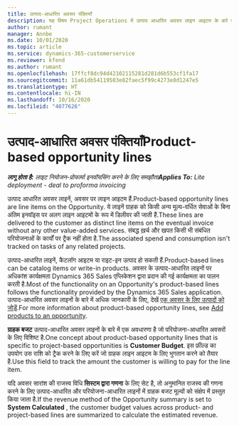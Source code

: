 ```yaml
---
title: उत्पाद-आधारित अवसर पंक्तियाँ
description: यह विषय Project Operations में उत्पाद आधारित अवसर लाइन आइटम के बारे में जानकारी प्रदान करता है.
author: rumant
manager: Annbe
ms.date: 10/01/2020
ms.topic: article
ms.service: dynamics-365-customerservice
ms.reviewer: kfend
ms.author: rumant
ms.openlocfilehash: 17ffcf8dc94d42102115281d281d6b553cf1fa17
ms.sourcegitcommit: 11a61db54119503e82faec5f99c4273e8d1247e5
ms.translationtype: HT
ms.contentlocale: hi-IN
ms.lasthandoff: 10/16/2020
ms.locfileid: "4077626"
---
```

# <a name="product-based-opportunity-lines"></a><span data-ttu-id="c5754-103">उत्पाद-आधारित अवसर पंक्तियाँ</span><span class="sxs-lookup"><span data-stu-id="c5754-103">Product-based opportunity lines</span></span>

<span data-ttu-id="c5754-104">_**लागू होता है:** लाइट नियोजन-प्रोफार्मा इनवॉयसिंग करने के लिए समझौता_</span><span class="sxs-lookup"><span data-stu-id="c5754-104">_**Applies To:** Lite deployment - deal to proforma invoicing_</span></span>

<span data-ttu-id="c5754-105">उत्पाद आधारित अवसर लाइनें, अवसर पर लाइन आइटम हैं.</span><span class="sxs-lookup"><span data-stu-id="c5754-105">Product-based opportunity lines are line items on the Opportunity.</span></span> <span data-ttu-id="c5754-106">ये लाइनें ग्राहक को किसी अन्य मूल्य-वर्धित सेवाओं के बिना अंतिम इनवॉइस पर अलग लाइन आइटमों के रूप में डिलीवर की जाती हैं.</span><span class="sxs-lookup"><span data-stu-id="c5754-106">These lines are delivered to the customer as distinct line items on the eventual invoice without any other value-added services.</span></span> <span data-ttu-id="c5754-107">संबद्ध ख़र्च और खपत किसी भी संबंधित परियोजनाओं के कार्यों पर ट्रैक नहीं होता है.</span><span class="sxs-lookup"><span data-stu-id="c5754-107">The associated spend and consumption isn't tracked on tasks of any related projects.</span></span>

<span data-ttu-id="c5754-108">उत्पाद-आधारित लाइनें, कैटलॉग आइटम या राइट-इन उत्पाद हो सकती हैं.</span><span class="sxs-lookup"><span data-stu-id="c5754-108">Product-based lines can be catalog items or write-in products.</span></span> <span data-ttu-id="c5754-109">अवसर के उत्पाद-आधारित लाइनों पर अधिकांश कार्यक्षमता Dynamics 365 Sales एप्लिकेशन द्वारा प्रदान की गई कार्यक्षमता का पालन करती है.</span><span class="sxs-lookup"><span data-stu-id="c5754-109">Most of the functionality on an Opportunity's product-based lines follows the functionality provided by the Dynamics 365 Sales application.</span></span> <span data-ttu-id="c5754-110">उत्पाद-आधारित अवसर लाइनों के बारे में अधिक जानकारी के लिए, देखें [एक अवसर के लिए उत्पादों को जोड़ें](https://docs.microsoft.com/dynamics365/sales-enterprise/add-products-opportunity).</span><span class="sxs-lookup"><span data-stu-id="c5754-110">For more information about product-based opportunity lines, see [Add products to an opportunity](https://docs.microsoft.com/dynamics365/sales-enterprise/add-products-opportunity).</span></span>

<span data-ttu-id="c5754-111">**ग्राहक बजट** उत्पाद-आधारित अवसर लाइनों के बारे में एक अवधारणा है जो परियोजना-आधारित अवसरों के लिए विशिष्ट है.</span><span class="sxs-lookup"><span data-stu-id="c5754-111">One concept about product-based opportunity lines that is specific to project-based opportunities is **Customer Budget**.</span></span> <span data-ttu-id="c5754-112">इस फ़ील्ड का उपयोग उस राशि को ट्रैक करने के लिए करें जो ग्राहक लाइन आइटम के लिए भुगतान करने को तैयार है.</span><span class="sxs-lookup"><span data-stu-id="c5754-112">Use this field to track the amount the customer is willing to pay for the line item.</span></span>

<span data-ttu-id="c5754-113">यदि अवसर सारांश की राजस्व विधि **सिस्टम द्वारा गणना** के लिए सेट है, तो अनुमानित राजस्व की गणना करने के लिए उत्पाद-आधारित और परियोजना-आधारित लाइनों में ग्राहक बजट मूल्यों को संक्षेप में प्रस्तुत किया जाता है.</span><span class="sxs-lookup"><span data-stu-id="c5754-113">If the revenue method of the Opportunity summary is set to **System Calculated** , the customer budget values across product- and project-based lines are summarized to calculate the estimated revenue.</span></span>

